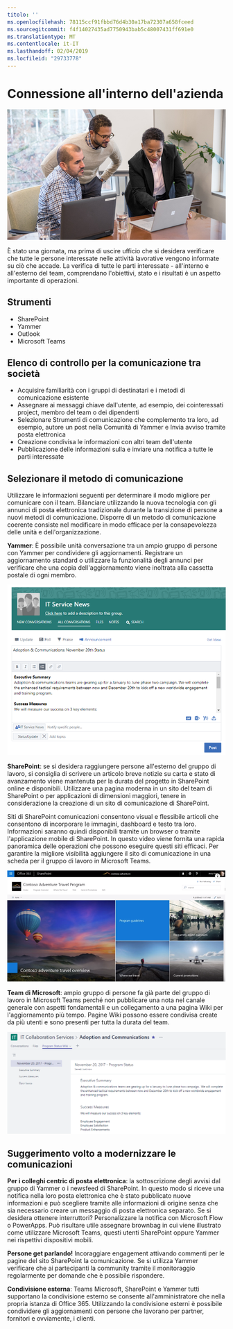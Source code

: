 ```yaml
---
titolo: ''
ms.openlocfilehash: 78115ccf91fbbd76d4b30a17ba72307a658fceed
ms.sourcegitcommit: f4f14027435ad7750943bab5c48007431ff691e0
ms.translationtype: MT
ms.contentlocale: it-IT
ms.lasthandoff: 02/04/2019
ms.locfileid: "29733778"
---
```

# <a name="connecting-across-the-company"></a>Connessione all'interno dell'azienda

![Connettere visual](media/ditl_crosscompany.png)

È stato una giornata, ma prima di uscire ufficio che si desidera verificare che tutte le persone interessate nelle attività lavorative vengono informate su ciò che accade. La verifica di tutte le parti interessate - all'interno e all'esterno del team, comprendano l'obiettivi, stato e i risultati è un aspetto importante di operazioni.  

## <a name="tools"></a>Strumenti
- SharePoint
- Yammer
- Outlook
- Microsoft Teams 

## <a name="checklist-for-communicating-across-the-company"></a>Elenco di controllo per la comunicazione tra società
- Acquisire familiarità con i gruppi di destinatari e i metodi di comunicazione esistente
- Assegnare ai messaggi chiave dall'utente, ad esempio, dei cointeressati project, membro del team o dei dipendenti
- Selezionare Strumenti di comunicazione che complemento tra loro, ad esempio, autore un post nella Comunità di Yammer e Invia avviso tramite posta elettronica 
- Creazione condivisa le informazioni con altri team dell'utente
- Pubblicazione delle informazioni sulla e inviare una notifica a tutte le parti interessate 
 
## <a name="select-your-communication-method"></a>Selezionare il metodo di comunicazione
Utilizzare le informazioni seguenti per determinare il modo migliore per comunicare con il team. Bilanciare utilizzando la nuova tecnologia con gli annunci di posta elettronica tradizionale durante la transizione di persone a nuovi metodi di comunicazione. Disporre di un metodo di comunicazione coerente consiste nel modificare in modo efficace per la consapevolezza delle unità e dell'organizzazione. 

**Yammer**: È possibile unità conversazione tra un ampio gruppo di persone con Yammer per condividere gli aggiornamenti. Registrare un aggiornamento standard o utilizzare la funzionalità degli annunci per verificare che una copia dell'aggiornamento viene inoltrata alla cassetta postale di ogni membro. 

![Post di social networking](media/ditl_IT-Service-News.png)

**SharePoint**: se si desidera raggiungere persone all'esterno del gruppo di lavoro, si consiglia di scrivere un articolo breve notizie su carta e stato di avanzamento viene mantenuta per la durata del progetto in SharePoint online e disponibili. Utilizzare una pagina moderna in un sito del team di SharePoint o per applicazioni di dimensioni maggiori, tenere in considerazione la creazione di un sito di comunicazione di SharePoint. 

Siti di SharePoint comunicazioni consentono visual e flessibile articoli che consentono di incorporare le immagini, dashboard e testo tra loro. Informazioni saranno quindi disponibili tramite un browser o tramite l'applicazione mobile di SharePoint. In questo video viene fornita una rapida panoramica delle operazioni che possono eseguire questi siti efficaci. Per garantire la migliore visibilità aggiungere il sito di comunicazione in una scheda per il gruppo di lavoro in Microsoft Teams.

![Comunicazione sito di esempio in SharePoint online](media/ditl_Comm-Site.png)

**Team di Microsoft**: ampio gruppo di persone fa già parte del gruppo di lavoro in Microsoft Teams perché non pubblicare una nota nel canale generale con aspetti fondamentali e un collegamento a una pagina Wiki per l'aggiornamento più tempo.  Pagine Wiki possono essere condivisa create da più utenti e sono presenti per tutta la durata del team. 

![cattura di schermata di una pagina Wiki in Teams Microsoft](media/ditl_Teams-Wiki.png)

## <a name="tip-to-modernize-your-communication"></a>Suggerimento volto a modernizzare le comunicazioni

**Per i colleghi centric di posta elettronica**: la sottoscrizione degli avvisi dal gruppo di Yammer o i newsfeed di SharePoint.  In questo modo si riceve una notifica nella loro posta elettronica che è stato pubblicato nuove informazioni e può scegliere tramite alle informazioni di origine senza che sia necessario creare un messaggio di posta elettronica separato.  Se si desidera ottenere interruttori?  Personalizzare la notifica con Microsoft Flow o PowerApps. Può risultare utile assegnare brownbag in cui viene illustrato come utilizzare Microsoft Teams, questi utenti SharePoint oppure Yammer nei rispettivi dispositivi mobili. 

**Persone get parlando!** Incoraggiare engagement attivando commenti per le pagine del sito SharePoint la comunicazione.  Se si utilizza Yammer verificare che ai partecipanti la community tramite il monitoraggio regolarmente per domande che è possibile rispondere. 

**Condivisione esterna**: Teams Microsoft, SharePoint e Yammer tutti supportano la condivisione esterno se consente all'amministratore che nella propria istanza di Office 365.  Utilizzando la condivisione esterni è possibile condividere gli aggiornamenti con persone che lavorano per partner, fornitori e ovviamente, i clienti.